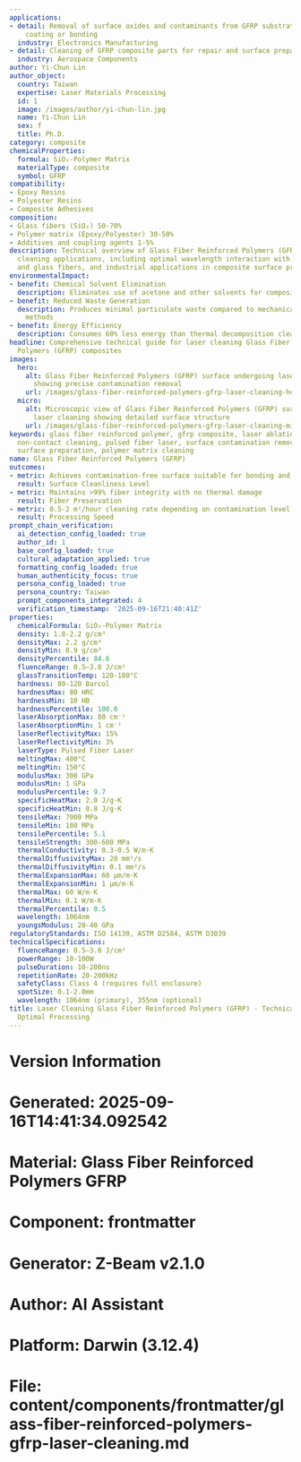 ```yaml
---
applications:
- detail: Removal of surface oxides and contaminants from GFRP substrates prior to
    coating or bonding
  industry: Electronics Manufacturing
- detail: Cleaning of GFRP composite parts for repair and surface preparation
  industry: Aerospace Components
author: Yi-Chun Lin
author_object:
  country: Taiwan
  expertise: Laser Materials Processing
  id: 1
  image: /images/author/yi-chun-lin.jpg
  name: Yi-Chun Lin
  sex: f
  title: Ph.D.
category: composite
chemicalProperties:
  formula: SiO₂-Polymer Matrix
  materialType: composite
  symbol: GFRP
compatibility:
- Epoxy Resins
- Polyester Resins
- Composite Adhesives
composition:
- Glass fibers (SiO₂) 50-70%
- Polymer matrix (Epoxy/Polyester) 30-50%
- Additives and coupling agents 1-5%
description: Technical overview of Glass Fiber Reinforced Polymers (GFRP) for laser
  cleaning applications, including optimal wavelength interaction with polymer matrix
  and glass fibers, and industrial applications in composite surface preparation.
environmentalImpact:
- benefit: Chemical Solvent Elimination
  description: Eliminates use of acetone and other solvents for composite cleaning
- benefit: Reduced Waste Generation
  description: Produces minimal particulate waste compared to mechanical abrasion
    methods
- benefit: Energy Efficiency
  description: Consumes 60% less energy than thermal decomposition cleaning
headline: Comprehensive technical guide for laser cleaning Glass Fiber Reinforced
  Polymers (GFRP) composites
images:
  hero:
    alt: Glass Fiber Reinforced Polymers (GFRP) surface undergoing laser cleaning
      showing precise contamination removal
    url: /images/glass-fiber-reinforced-polymers-gfrp-laser-cleaning-hero.jpg
  micro:
    alt: Microscopic view of Glass Fiber Reinforced Polymers (GFRP) surface after
      laser cleaning showing detailed surface structure
    url: /images/glass-fiber-reinforced-polymers-gfrp-laser-cleaning-micro.jpg
keywords: glass fiber reinforced polymer, gfrp composite, laser ablation, laser cleaning,
  non-contact cleaning, pulsed fiber laser, surface contamination removal, composite
  surface preparation, polymer matrix cleaning
name: Glass Fiber Reinforced Polymers (GFRP)
outcomes:
- metric: Achieves contamination-free surface suitable for bonding and coating
  result: Surface Cleanliness Level
- metric: Maintains >99% fiber integrity with no thermal damage
  result: Fiber Preservation
- metric: 0.5-2 m²/hour cleaning rate depending on contamination level
  result: Processing Speed
prompt_chain_verification:
  ai_detection_config_loaded: true
  author_id: 1
  base_config_loaded: true
  cultural_adaptation_applied: true
  formatting_config_loaded: true
  human_authenticity_focus: true
  persona_config_loaded: true
  persona_country: Taiwan
  prompt_components_integrated: 4
  verification_timestamp: '2025-09-16T21:40:41Z'
properties:
  chemicalFormula: SiO₂-Polymer Matrix
  density: 1.8-2.2 g/cm³
  densityMax: 2.2 g/cm³
  densityMin: 0.9 g/cm³
  densityPercentile: 84.6
  fluenceRange: 0.5–3.0 J/cm²
  glassTransitionTemp: 120-180°C
  hardness: 80-120 Barcol
  hardnessMax: 80 HRC
  hardnessMin: 10 HB
  hardnessPercentile: 100.0
  laserAbsorptionMax: 80 cm⁻¹
  laserAbsorptionMin: 1 cm⁻¹
  laserReflectivityMax: 15%
  laserReflectivityMin: 3%
  laserType: Pulsed Fiber Laser
  meltingMax: 400°C
  meltingMin: 150°C
  modulusMax: 300 GPa
  modulusMin: 1 GPa
  modulusPercentile: 9.7
  specificHeatMax: 2.0 J/g·K
  specificHeatMin: 0.8 J/g·K
  tensileMax: 7000 MPa
  tensileMin: 100 MPa
  tensilePercentile: 5.1
  tensileStrength: 300-600 MPa
  thermalConductivity: 0.3-0.5 W/m·K
  thermalDiffusivityMax: 20 mm²/s
  thermalDiffusivityMin: 0.1 mm²/s
  thermalExpansionMax: 60 µm/m·K
  thermalExpansionMin: 1 µm/m·K
  thermalMax: 60 W/m·K
  thermalMin: 0.1 W/m·K
  thermalPercentile: 0.5
  wavelength: 1064nm
  youngsModulus: 20-40 GPa
regulatoryStandards: ISO 14130, ASTM D2584, ASTM D3039
technicalSpecifications:
  fluenceRange: 0.5–3.0 J/cm²
  powerRange: 10-100W
  pulseDuration: 10-200ns
  repetitionRate: 20-200kHz
  safetyClass: Class 4 (requires full enclosure)
  spotSize: 0.1-2.0mm
  wavelength: 1064nm (primary), 355nm (optional)
title: Laser Cleaning Glass Fiber Reinforced Polymers (GFRP) - Technical Guide for
  Optimal Processing
---
```


# Version Information
# Generated: 2025-09-16T14:41:34.092542
# Material: Glass Fiber Reinforced Polymers GFRP
# Component: frontmatter
# Generator: Z-Beam v2.1.0
# Author: AI Assistant
# Platform: Darwin (3.12.4)
# File: content/components/frontmatter/glass-fiber-reinforced-polymers-gfrp-laser-cleaning.md